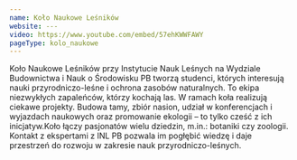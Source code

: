 ```yaml
---
name: Koło Naukowe Leśników
website: ---
video: https://www.youtube.com/embed/57ehKWWFAWY
pageType: kolo_naukowe
---
```


Koło Naukowe Leśników przy Instytucie Nauk Leśnych na Wydziale Budownictwa i Nauk o Środowisku PB tworzą studenci, których interesują nauki przyrodniczo-leśne i ochrona zasobów naturalnych. To ekipa niezwykłych zapaleńców, którzy kochają las. W ramach koła realizują ciekawe projekty. Budowa tamy, zbiór nasion, udział w konferencjach i wyjazdach naukowych oraz promowanie ekologii – to tylko cześć z ich inicjatyw.Koło łączy pasjonatów wielu dziedzin, m.in.: botaniki czy zoologii. Kontakt z ekspertami z INL PB pozwala im pogłębić wiedzę i daje przestrzeń do rozwoju w zakresie nauk przyrodniczo-leśnych.
